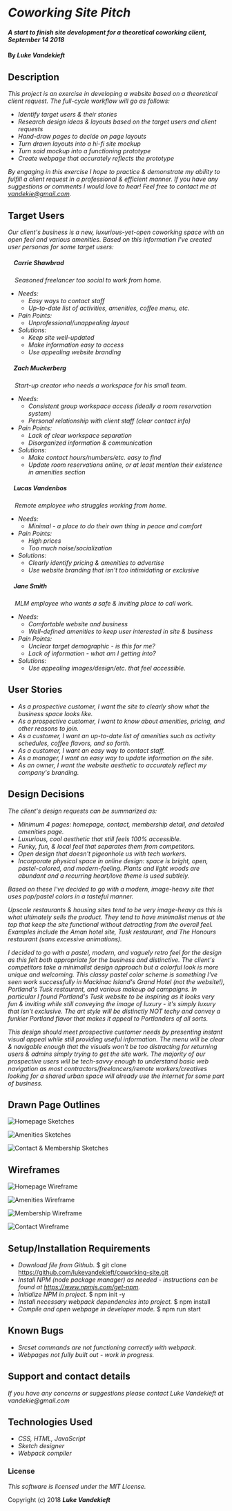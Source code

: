 # _Coworking Site Pitch_

#### _A start to finish site development for a theoretical coworking client, September 14 2018_

#### By _**Luke Vandekieft**_

## Description

_This project is an exercise in developing a website based on a theoretical client request.  The full-cycle workflow will go as follows:_
* _Identify target users & their stories_
* _Research design ideas & layouts based on the target users and client requests_
* _Hand-draw pages to decide on page layouts_
* _Turn drawn layouts into a hi-fi site mockup_
* _Turn said mockup into a functioning prototype_
* _Create webpage that accurately reflects the prototype_

_By engaging in this exercise I hope to practice & demonstrate my ability to fulfill a client request in a professional & efficient manner. If you have any suggestions or comments I would love to hear! Feel free to contact me at vandekie@gmail.com._


## Target Users

_Our client's business is a new, luxurious-yet-open coworking space with an open feel and various amenities. Based on this information I've created user personas for some target users:_

##### &nbsp;&nbsp;&nbsp;&nbsp;Carrie Shawbrad
_&nbsp;&nbsp;&nbsp;&nbsp;Seasoned freelancer too social to work from home._
* _Needs:_
  * _Easy ways to contact staff_
  * _Up-to-date list of activities, amenities, coffee menu, etc._
* _Pain Points:_
  * _Unprofessional/unappealing layout_
* _Solutions:_
  * _Keep site well-updated_
  * _Make information easy to access_
  * _Use appealing website branding_

##### &nbsp;&nbsp;&nbsp;&nbsp;Zach Muckerberg
_&nbsp;&nbsp;&nbsp;&nbsp;Start-up creator who needs a workspace for his small team._
* _Needs:_
  * _Consistent group workspace access (ideally a room reservation system)_
  * _Personal relationship with client staff (clear contact info)_
* _Pain Points:_
  * _Lack of clear workspace separation_
  * _Disorganized information & communication_
* _Solutions:_
  * _Make contact hours/numbers/etc. easy to find_
  * _Update room reservations online, or at least mention their existence in amenities section_

##### &nbsp;&nbsp;&nbsp;&nbsp;Lucas Vandenbos
_&nbsp;&nbsp;&nbsp;&nbsp;Remote employee who struggles working from home._
* _Needs:_
  * _Minimal - a place to do their own thing in peace and comfort_
* _Pain Points:_
  * _High prices_
  * _Too much noise/socialization_
* _Solutions:_
  * _Clearly identify pricing & amenities to advertise_
  * _Use website branding that isn't too intimidating or exclusive_

##### &nbsp;&nbsp;&nbsp;&nbsp;Jane Smith
_&nbsp;&nbsp;&nbsp;&nbsp;MLM employee who wants a safe & inviting place to call work._
* _Needs:_
  * _Comfortable website and business_
  * _Well-defined amenities to keep user interested in site & business_
* _Pain Points:_
  * _Unclear target demographic - is this for me?_
  * _Lack of information - what am I getting into?_
* _Solutions:_
  * _Use appealing images/design/etc. that feel accessible._

## User Stories

* _As a prospective customer, I want the site to clearly show what the business space looks like._
* _As a prospective customer, I want to know about amenities, pricing, and other reasons to join._
* _As a customer, I want an up-to-date list of amenities such as activity schedules, coffee flavors, and so forth._
* _As a customer, I want an easy way to contact staff._
* _As a manager, I want an easy way to update information on the site._
* _As an owner, I want the website aesthetic to accurately reflect my company's branding._

## Design Decisions
_The client's design requests can be summarized as:_
* _Minimum 4 pages: homepage, contact, membership detail, and detailed amenities page._
* _Luxurious, cool aesthetic that still feels 100% accessible._
* _Funky, fun, & local feel that separates them from competitors._
* _Open design that doesn't pigeonhole us with tech workers._
* _Incorporate physical space in online design: space is bright, open, pastel-colored, and modern-feeling. Plants and light woods are abundant and a recurring heart/love theme is used subtlely._

_Based on these I've decided to go with a modern, image-heavy site that uses pop/pastel colors in a tasteful manner._

_Upscale restaurants & housing sites tend to be very image-heavy as this is what ultimately sells the product. They tend to have minimalist menus at the top that keep the site functional without detracting from the overall feel. Examples include the Aman hotel site, Tusk restaurant, and The Honours restaurant (sans excessive animations)._

_I decided to go with a pastel, modern, and vaguely retro feel for the design as this felt both appropriate for the business and distinctive. The client's competitors take a minimalist design approach but a colorful look is more unique and welcoming. This classy pastel color scheme is something I've seen work successfully in Mackinac Island's Grand Hotel (not the website!), Portland's Tusk restaurant, and various makeup ad campaigns. In particular I found Portland's Tusk website to be inspiring as it looks very fun & inviting while still conveying the image of luxury - it's simply luxury that isn't exclusive. The art style will be distinctly NOT techy and convey a funkier Portland flavor that makes it appeal to Portlanders of all sorts._

_This design should meet prospective customer needs by presenting instant visual appeal while still providing useful information. The menu will be clear & navigable enough that the visuals won't be too distracting for returning users & admins simply trying to get the site work. The majority of our prospective users will be tech-savvy enough to understand basic web navigation as most contractors/freelancers/remote workers/creatives looking for a shared urban space will already use the internet for some part of business._

## Drawn Page Outlines
![Homepage Sketches](src/assets/images/sketches-homepage.jpg)

![Amenities Sketches](src/assets/images/sketches-amenities.jpg)

![Contact & Membership Sketches](src/assets/images/sketches-contact-member.jpg)

## Wireframes
![Homepage Wireframe](src/assets/images/wireframe-homepage.png)

![Amenities Wireframe](src/assets/images/wireframe-amenities.png)

![Membership Wireframe](src/assets/images/wireframe-membership.png)

![Contact Wireframe](src/assets/images/wireframe-contact.png)

## Setup/Installation Requirements

* _Download file from Github._
      $ git clone https://github.com/lukevandekieft/coworking-site.git
* _Install NPM (node package manager) as needed - instructions can be found at https://www.npmjs.com/get-npm._
* _Initialize NPM in project._
      $ npm init -y
* _Install necessary webpack dependencies into project._
      $ npm install
* _Compile and open webpage in developer mode._
      $ npm run start

## Known Bugs

* _Srcset commands are not functioning correctly with webpack._
* _Webpages not fully built out - work in progress._

## Support and contact details

_If you have any concerns or suggestions please contact Luke Vandekieft at vandekie@gmail.com_

## Technologies Used

* _CSS, HTML, JavaScript_
* _Sketch designer_
* _Webpack compiler_

### License

*This software is licensed under the MIT License.*

Copyright (c) 2018 **_Luke Vandekieft_**
